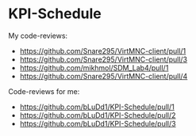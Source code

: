 # KPI-Schedule

My code-reviews:
- https://github.com/Snare295/VirtMNC-client/pull/1
- https://github.com/Snare295/VirtMNC-client/pull/3
- https://github.com/mikhmol/SDM_Lab4/pull/1
- https://github.com/Snare295/VirtMNC-client/pull/4


Code-reviews for me:
- https://github.com/bLuDd1/KPI-Schedule/pull/1
- https://github.com/bLuDd1/KPI-Schedule/pull/2
- https://github.com/bLuDd1/KPI-Schedule/pull/3
